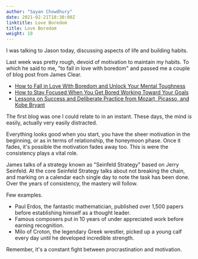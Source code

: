 ```yaml
---
author: "Sayan Chowdhury"
date: 2021-02-21T18:30:00Z
linktitle: Love Boredom
title: Love Boredom
weight: 10
---
```


I was talking to Jason today, discussing aspects of life and building habits.

Last week was pretty rough, devoid of motivation to maintain my habits.  To which he said to me, "to fall in love with boredom"
and passed me a couple of blog post from James Clear.

- [How to Fall in Love With Boredom and Unlock Your Mental Toughness](https://jamesclear.com/in-love-with-boredom)
- [How to Stay Focused When You Get Bored Working Toward Your Goals](https://jamesclear.com/stay-focused)
- [Lessons on Success and Deliberate Practice from Mozart, Picasso, and Kobe Bryant](https://jamesclear.com/deliberate-practice)

The first blog was one I could relate to in an instant. These days, the mind is
easily, actually very easily distracted.

Everything looks good when you start, you have the sheer motivation in the beginning,
or as in terms of relationship, the honeymoon phase. Once it fades, it's possible
the motivation fades away too. This is were the consistency plays a vital role.

James talks of a strategy known as "Seinfeld Strategy" based on Jerry Seinfeld.
At the core Seinfeld Strategy talks about not breaking the chain, and marking
on a calendar each single day to note the task has been done. Over the years of
consistency, the mastery will follow.

Few examples.

- Paul Erdos, the fantastic mathematician, published over 1,500 papers before establishing himself as a thought leader.
- Famous composers put in 10 years of under appreciated work before earning recognition.
- Milo of Croton, the legendary Greek wrestler, picked up a young calf every day until he developed incredible strength.

Remember, it's a constant fight between procrastination and motivation.

